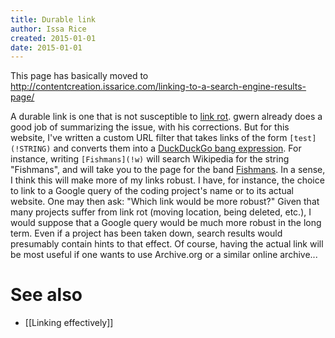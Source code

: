```yaml
---
title: Durable link
author: Issa Rice
created: 2015-01-01
date: 2015-01-01
---
```


This page has basically moved to <http://contentcreation.issarice.com/linking-to-a-search-engine-results-page/>

A durable link is one that is not susceptible to [link rot](http://www.gwern.net/Archiving%20URLs#link-rot).
gwern already does a good job of summarizing the issue, with his corrections.
But for this website, I've written a custom URL filter that takes links of the form `[test](!STRING)` and converts them into a [DuckDuckGo bang expression](https://duckduckgo.com/bang.html).
For instance, writing `[Fishmans](!w)` will search Wikipedia for the string "Fishmans", and will take you to the page for the band [Fishmans](music-i-like-to-listen-to).
In a sense, I think this will make more of my links robust.
I have, for instance, the choice to link to a Google query of the coding project's name or to its actual website.
One may then ask: "Which link would be more robust?"
Given that many projects suffer from link rot (moving location, being deleted, etc.), I would suppose that a Google query would be much more robust in the long term.
Even if a project has been taken down, search results would presumably contain hints to that effect.
Of course, having the actual link will be most useful if one wants to use Archive.org or a similar online archive...

# See also

- [[Linking effectively]]
